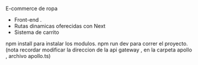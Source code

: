 E-commerce de ropa 

- Front-end .
- Rutas dinamicas oferecidas con Next
- Sistema de carrito


npm install para instalar los modulos.
npm run dev para correr el proyecto.
(nota recordar modificar la direccion de la api gateway , en la carpeta apollo , archivo apollo.ts)
